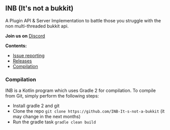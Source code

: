 ## INB (It's not a bukkit)
<p>A Plugin API & Server Implementation to battle those you struggle with the non multi-threaded bukkit api.</p>

**Join us on** [Discord](https://discord.gg/bBTjRPP)

**Contents:**
* [Issue reporting](https://github.com/INB-It-s-not-a-bukkit/INB/issues)
* [Releases](https://dev.azure.com/tomasdealmeida/INB%20(Its%20not%20a%20bukkit)/_release)
* [Compilation](#Compilation)


### Compilation
INB is a Kotlin program which uses Gradle 2 for compilation. To compile from Git, simply perform the following steps:
* Install gradle 2 and git
* Clone the repo ``git clone https://github.com/INB-It-s-not-a-bukkit`` (it may change in the next months)
* Run the gradle task ``gradle clean build``

